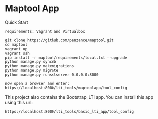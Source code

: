 # Maptool App

Quick Start
```
requirements: Vagrant and Virtualbox

git clone https://github.com/penzance/maptool.git
cd maptool
vagrant up
vagrant ssh
pip install -r maptool/requirements/local.txt --upgrade
python manage.py syncdb
python manage.py makemigrations
python manage.py migrate
python manage.py runsslserver 0.0.0.0:8000

now open a browser and enter:
https://localhost:8000/lti_tools/maptoolapp/tool_config

```

This project also contains the Bootstrap_LTI app.
You can install this app using this url:
```
https://localhost:8000/lti_tools/basic_lti_app/tool_config
```


